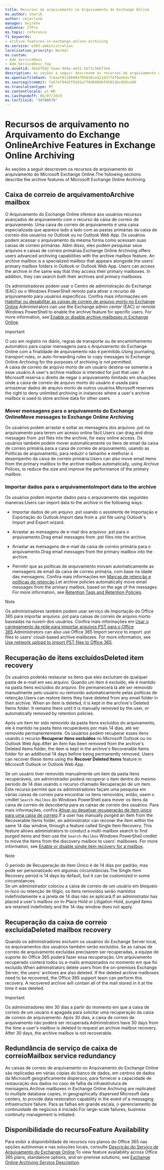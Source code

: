 ```yaml
---
title: Recursos de arquivamento no Arquivamento do Exchange Online
ms.author: sharik
author: skjerland
manager: mnirkhe
audience: ITPro
ms.topic: reference
f1_keywords:
- archive-features-in-exchange-online-archiving
ms.service: o365-administration
localization_priority: Normal
ms.custom:
- Adm_ServiceDesc
- Adm_ServiceDesc_top
ms.assetid: 38abfbd2-5aaa-444a-a431-5e71c566f3e4
description: As seções a seguir descrevem os recursos de arquivamento do arquivamento do Microsoft Exchange Online.
ms.openlocfilehash: 7cbaaf81106084795630ced11837f4f9a56dcf85
ms.sourcegitcommit: 7a67ef94d2f9101a7f9d8989bfd5013bc89dce00
ms.translationtype: MT
ms.contentlocale: pt-BR
ms.lasthandoff: 06/07/2019
ms.locfileid: "34780670"
---
```

# <a name="archive-features-in-exchange-online-archiving"></a><span data-ttu-id="98b06-103">Recursos de arquivamento no Arquivamento do Exchange Online</span><span class="sxs-lookup"><span data-stu-id="98b06-103">Archive Features in Exchange Online Archiving</span></span>

<span data-ttu-id="98b06-104">As seções a seguir descrevem os recursos de arquivamento do arquivamento do Microsoft Exchange Online.</span><span class="sxs-lookup"><span data-stu-id="98b06-104">The following sections describe the archive features of Microsoft Exchange Online Archiving.</span></span>
  
## <a name="archive-mailbox"></a><span data-ttu-id="98b06-105">Caixa de correio de arquivamento</span><span class="sxs-lookup"><span data-stu-id="98b06-105">Archive mailbox</span></span>

<span data-ttu-id="98b06-p101">O Arquivamento do Exchange Online oferece aos usuários recursos avançados de arquivamento com o recurso da caixa de correio de arquivamento. Uma caixa de correio de arquivamento é uma caixa especializada que aparece lado a lado com as pastas primárias da caixa de correio dos usuários no Outlook ou no Outlook Web App. Os usuários podem acessar o arquivamento da mesma forma como acessam suas caixas de correio primárias. Além disso, eles podem pesquisar seus arquivos e caixas de correio primárias.</span><span class="sxs-lookup"><span data-stu-id="98b06-p101">Exchange Online Archiving offers users advanced archiving capabilities with the archive mailbox feature. An archive mailbox is a specialized mailbox that appears alongside the users' primary mailbox folders in Outlook or Outlook Web App. Users can access the archive in the same way that they access their primary mailboxes. In addition, they can search both their archives and primary mailboxes.</span></span>
  
<span data-ttu-id="98b06-p102">Os administradores podem usar o Centro de administração do Exchange (EAC) ou o Windows PowerShell remoto para ativar o recurso de arquivamento para usuários específicos. Confira mais informações em [Habilitar ou desabilitar as caixas de correio de arquivo morto no Exchange Online](https://docs.microsoft.com/office365/securitycompliance/enable-archive-mailboxes).</span><span class="sxs-lookup"><span data-stu-id="98b06-p102">Administrators can use the Exchange admin center (EAC) or remote Windows PowerShell to enable the archive feature for specific users. For more information, see [Enable or disable archive mailboxes in Exchange Online](https://docs.microsoft.com/office365/securitycompliance/enable-archive-mailboxes).</span></span>
  
> [!IMPORTANT]
>  <span data-ttu-id="98b06-112">O uso em registro no diário, regras de transporte ou de encaminhamento automático para copiar mensagens para o Arquivamento do Exchange Online com a finalidade de arquivamento não é permitido.</span><span class="sxs-lookup"><span data-stu-id="98b06-112">Using journaling, transport rules, or auto-forwarding rules to copy messages to Exchange Online Archiving for the purposes of archiving is not permitted.</span></span> <br/>
>  <span data-ttu-id="98b06-113">A caixa de correio de arquivo morto de um usuário destina-se somente a esse usuário.</span><span class="sxs-lookup"><span data-stu-id="98b06-113">A user's archive mailbox is intended for just that user.</span></span> <span data-ttu-id="98b06-114">A Microsoft reserva o direito de negar o arquivamento ilimitado em situações onde a caixa de correio de arquivo morto do usuário é usada para armazenar dados de arquivo morto de outros usuários.</span><span class="sxs-lookup"><span data-stu-id="98b06-114">Microsoft reserves the right to deny unlimited archiving in instances where a user's archive mailbox is used to store archive data for other users.</span></span> 
  
### <a name="move-messages-to-exchange-online-archiving"></a><span data-ttu-id="98b06-115">Mover mensagens para o arquivamento do Exchange Online</span><span class="sxs-lookup"><span data-stu-id="98b06-115">Move messages to Exchange Online Archiving</span></span>

<span data-ttu-id="98b06-116">Os usuários podem arrastar e soltar as mensagens dos arquivos .pst no arquivamento para terem um acesso online fácil.</span><span class="sxs-lookup"><span data-stu-id="98b06-116">Users can drag and drop messages from .pst files into the archive, for easy online access.</span></span> <span data-ttu-id="98b06-117">Os usuários também podem mover automaticamente os itens de email da caixa de correio primária para a caixa de correio de arquivamento, usando as Políticas de arquivamento, para reduzir o tamanho e melhorar o desempenho da caixa de correio primária.</span><span class="sxs-lookup"><span data-stu-id="98b06-117">Users can also move email items from the primary mailbox to the archive mailbox automatically, using Archive Polices, to reduce the size and improve the performance of the primary mailbox.</span></span> 
  
### <a name="import-data-to-the-archive"></a><span data-ttu-id="98b06-118">Importar dados para o arquivamento</span><span class="sxs-lookup"><span data-stu-id="98b06-118">Import data to the archive</span></span>

<span data-ttu-id="98b06-119">Os usuários podem importar dados para o arquivamento das seguintes maneiras:</span><span class="sxs-lookup"><span data-stu-id="98b06-119">Users can import data to the archive in the following ways:</span></span>
  
- <span data-ttu-id="98b06-120">Importar dados de um arquivo .pst usando o assistente de Importação e Exportação do Outlook.</span><span class="sxs-lookup"><span data-stu-id="98b06-120">Import data from a .pst file using Outlook's Import and Export wizard.</span></span>
    
- <span data-ttu-id="98b06-121">Arrastar as mensagens de e-mail dos arquivos .pst para o arquivamento.</span><span class="sxs-lookup"><span data-stu-id="98b06-121">Drag email messages from .pst files into the archive.</span></span>
    
- <span data-ttu-id="98b06-122">Arrastar as mensagens de e-mail da caixa de correio primária para o arquivamento.</span><span class="sxs-lookup"><span data-stu-id="98b06-122">Drag email messages from the primary mailbox into the archive.</span></span>
    
- <span data-ttu-id="98b06-p106">Permitir que as políticas de arquivamento movam automaticamente as mensagens de email da caixa de correio primária, com base na idade das mensagens. Confira mais informações em [Marcas de retenção e políticas de retenção](https://docs.microsoft.com/Exchange/policy-and-compliance/mrm/retention-tags-and-retention-policies).</span><span class="sxs-lookup"><span data-stu-id="98b06-p106">Let archive policies automatically move email messages from the primary mailbox, based on the age of the messages. For more information, see [Retention Tags and Retention Policies](https://docs.microsoft.com/Exchange/policy-and-compliance/mrm/retention-tags-and-retention-policies).</span></span>
    
> [!NOTE]
> <span data-ttu-id="98b06-p107">Os administradores também podem usar serviço de Importação do Office 365 para importar arquivos .pst para caixas de correio de arquivo morto baseadas na nuvem dos usuários. Confira mais informações em [Usar o carregamento da rede para importar arquivos PST para o Office 365](https://docs.microsoft.com/office365/securitycompliance/use-network-upload-to-import-pst-files).</span><span class="sxs-lookup"><span data-stu-id="98b06-p107">Administrators can also use Office 365 Import service to import .pst files to users' cloud-based archive mailboxes. For more information, see [Use network upload to import PST files to Office 365](https://docs.microsoft.com/office365/securitycompliance/use-network-upload-to-import-pst-files).</span></span> 
  
## <a name="deleted-item-recovery"></a><span data-ttu-id="98b06-127">Recuperação de itens excluídos</span><span class="sxs-lookup"><span data-stu-id="98b06-127">Deleted item recovery</span></span>

<span data-ttu-id="98b06-p108">Os usuários poderão restaurar os itens que eles excluíram de qualquer pasta de e-mail em seu arquivo. Quando um item é excluído, ele é mantido na pasta Itens excluídos do arquivo. Ele permanecerá lá até ser removido manualmente pelo usuário ou removido automaticamente pelas políticas de retenção.</span><span class="sxs-lookup"><span data-stu-id="98b06-p108">Users can restore items they have deleted from any email folder in their archive. When an item is deleted, it is kept in the archive's Deleted Items folder. It remains there until it is manually removed by the user, or automatically removed by retention policies.</span></span>
  
<span data-ttu-id="98b06-p109">Após um item ter sido removido da pasta Itens excluídos do arquivamento, ele é mantido na pasta Itens recuperáveis por mais 14 dias, até ser removido permanentemente. Os usuários podem recuperar esses itens usando o recurso **Recuperar itens excluídos** no Microsoft Outlook ou no Outlook Web App.</span><span class="sxs-lookup"><span data-stu-id="98b06-p109">After an item has been removed from the archive's Deleted Items folder, the item is kept in the archive's Recoverable Items folder for an additional 14 days before being permanently removed. Users can recover these items using the **Recover Deleted Items** feature in Microsoft Outlook or Outlook Web App.</span></span> 
  
<span data-ttu-id="98b06-p110">Se um usuário tiver removido manualmente um item da pasta Itens recuperáveis, um administrador poderá recuperar o item dentro do mesmo período de 14 dias usando o recurso chamado Recuperação de um item. Este recurso permite que os administradores façam uma pesquisa em várias caixas de correio para encontrar os itens removidos, então, usem o cmdlet  `Search-Mailbox` do Windows PowerShell para mover os itens da caixa de correio de descoberta para as caixas de correio dos usuários. Para mais informações, confira [Ativar ou desativar recuperação de item único para uma caixa de correio](https://docs.microsoft.com/office365/securitycompliance/use-network-upload-to-import-pst-files).</span><span class="sxs-lookup"><span data-stu-id="98b06-p110">If a user has manually purged an item from the Recoverable Items folder, an administrator can recover the item within the same 14 day window, through a feature called Single Item Recovery. This feature allows administrators to conduct a multi-mailbox search to find purged items and then use the  `Search-Mailbox` Windows PowerShell cmdlet to move the items from the discovery mailbox to users' mailboxes. For more information, see [Enable or disable single item recovery for a mailbox](https://docs.microsoft.com/office365/securitycompliance/use-network-upload-to-import-pst-files).</span></span>
  
> [!NOTE]
>  <span data-ttu-id="98b06-136">O período de Recuperação de Item Único é de 14 dias por padrão, mas pode ser personalizado em algumas circunstâncias.</span><span class="sxs-lookup"><span data-stu-id="98b06-136">The Single Item Recovery period is 14 days by default, but it can be customized in some circumstances.</span></span> <br/>
>  <span data-ttu-id="98b06-137">Se um administrador colocou a caixa de correio de um usuário em bloqueio in-loco ou retenção de litígio, os itens removidos serão mantidos indefinidamente e a janela de 14 dias não se aplicará.</span><span class="sxs-lookup"><span data-stu-id="98b06-137">If an administrator has placed a user's mailbox on In-Place Hold or Litigation Hold, purged items are retained indefinitely and the 14-day window does not apply.</span></span> 
  
## <a name="deleted-mailbox-recovery"></a><span data-ttu-id="98b06-138">Recuperação da caixa de correio excluída</span><span class="sxs-lookup"><span data-stu-id="98b06-138">Deleted mailbox recovery</span></span>

<span data-ttu-id="98b06-p112">Quando os administradores excluem os usuários do Exchange Server local, os arquivamentos dos usuários também serão excluídos. Se as caixas de correio de arquivamento excluídas precisarem ser recuperadas, a equipe de suporte do Office 365 poderá fazer essa recuperação. Um arquivamento recuperado conterá todos os e-mails armazenados no momento em que foi excluído.</span><span class="sxs-lookup"><span data-stu-id="98b06-p112">When administrators delete users from the on-premises Exchange Server, the users' archives are also deleted. If the deleted archive mailboxes need to be recovered, the Office 365 support team can perform this recovery. A recovered archive will contain all of the mail stored in it at the time it was deleted.</span></span>
  
> [!IMPORTANT]
> <span data-ttu-id="98b06-p113">Os administradores têm 30 dias a partir do momento em que a caixa de correio de um usuário é apagada para solicitar uma recuperação da caixa de correio de arquivamento. Após 30 dias, a caixa de correio de arquivamento não poderá ser recuperada.</span><span class="sxs-lookup"><span data-stu-id="98b06-p113">Administrators have 30 days from the time a user's mailbox is deleted to request an archive mailbox recovery. After 30 days, the archive mailbox is not recoverable.</span></span> 
  
## <a name="mailbox-service-redundancy"></a><span data-ttu-id="98b06-144">Redundância de serviço de caixa de correio</span><span class="sxs-lookup"><span data-stu-id="98b06-144">Mailbox service redundancy</span></span>

<span data-ttu-id="98b06-145">As caixas de correio de arquivamento no Arquivamento do Exchange Online são replicadas em várias cópias do banco de dados, em centros de dados da Microsoft geograficamente dispersos, para fornecer a capacidade de restauração dos dados no caso de falha da infraestrutura de mensagens.</span><span class="sxs-lookup"><span data-stu-id="98b06-145">Archive mailboxes in Exchange Online Archiving are replicated to multiple database copies, in geographically dispersed Microsoft data centers, to provide data restoration capability in the event of a messaging infrastructure failure.</span></span> <span data-ttu-id="98b06-146">Para as falhas em grande escala, o gerenciamento de continuidade de negócios é iniciado.</span><span class="sxs-lookup"><span data-stu-id="98b06-146">For large-scale failures, business continuity management is initiated.</span></span> 
  
## <a name="feature-availability"></a><span data-ttu-id="98b06-147">Disponibilidade do recurso</span><span class="sxs-lookup"><span data-stu-id="98b06-147">Feature Availability</span></span>

<span data-ttu-id="98b06-148">Para exibir a disponibilidade de recursos nos planos do Office 365 nas opções autônomas e nas soluções locais, consulte [Descrição do Serviço de Arquivamento do Exchange Online](exchange-online-archiving-service-description.md).</span><span class="sxs-lookup"><span data-stu-id="98b06-148">To view feature availability across Office 365 plans, standalone options, and on-premise solutions, see [Exchange Online Archiving Service Description](exchange-online-archiving-service-description.md).</span></span>
  
